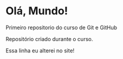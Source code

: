 # Olá, Mundo!
 Primeiro repositorio do curso de Git e GitHub

 Repositório criado durante o curso. 
 
 Essa linha eu alterei no site! 
